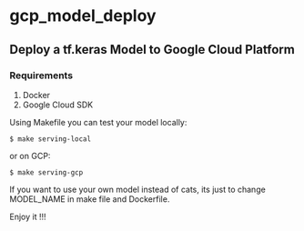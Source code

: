 # gcp_model_deploy

## Deploy a tf.keras Model to Google Cloud Platform


### Requirements

  1. Docker
  2. Google Cloud SDK
  

Using Makefile you can test your model locally: 

```console
$ make serving-local

```

or on GCP:

```console
$ make serving-gcp

```


If you want to use your own model instead of cats, its just to change MODEL_NAME in make file and Dockerfile.


Enjoy it !!!
